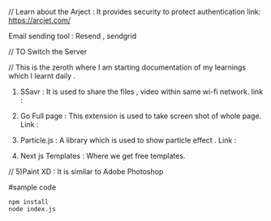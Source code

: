 // Learn about the Arject : It provides security to protect authentication 
link: https://arcjet.com/

Email sending tool : Resend , sendgrid 

// TO Switch the Server 

// This is the zeroth where I am starting documentation of my learnings which I learnt daily .

1) SSavr : It is used to share the files , video within same wi-fi network.
link :

2) Go Full page : This extension is used to take screen shot of whole page.
Link : 

3) Particle.js : A library which is used to show particle effect .
Link : 

4) Next js Templates : Where we get free templates.

//  5)Paint XD : It is similar to Adobe Photoshop

#sample code 

```
npm install 
node index.js
```
